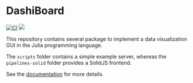 # DashiBoard

[![CI](https://github.com/LimenResearch/DashiBoard/actions/workflows/ci.yml/badge.svg)](https://github.com/LimenResearch/DashiBoard/actions/workflows/ci.yml)
[![](https://img.shields.io/badge/docs-dev-blue.svg)](https://LimenResearch.github.io/DashiBoard/dev)

This repository contains several package to implement a data visualization GUI in the Julia programming language.

The `scripts` folder contains a simple example server, whereas the `pipelines-solid` folder provides a SolidJS frontend.

See the [documentation](https://LimenResearch.github.io/DashiBoard/dev) for more details.